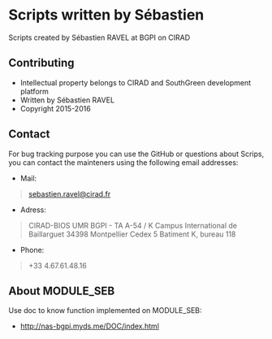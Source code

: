 Scripts written by Sébastien
===========

Scripts created by Sébastien RAVEL at BGPI on CIRAD

##  Contributing

* Intellectual property belongs to CIRAD and SouthGreen development platform
* Written by Sébastien RAVEL
* Copyright 2015-2016

## Contact

For bug tracking purpose you can use the GitHub or questions about Scrips, you can contact the mainteners using the following email addresses:

* Mail:
> sebastien.ravel@cirad.fr

* Adress:
> CIRAD-BIOS 
> UMR BGPI - TA A-54 / K 
> Campus International de Baillarguet 
> 34398 Montpellier Cedex 5 
> Batiment K, bureau 118

* Phone:
> +33 4.67.61.48.16

## About MODULE_SEB

Use doc to know function implemented on MODULE_SEB:
* http://nas-bgpi.myds.me/DOC/index.html
